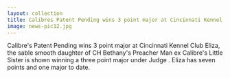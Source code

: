 ```yaml
---
layout: collection
title: Calibres Patent Pending wins 3 point major at Cincinnati Kennel Club
image: news-pic12.jpg
---
```

Calibre's Patent Pending wins 3 point major at Cincinnati Kennel Club
 Eliza, the sable smooth daughter of CH Bethany's Preacher Man ex Calibre's Little Sister is shown winning a three point major under Judge . Eliza has seven points and one major to date.
